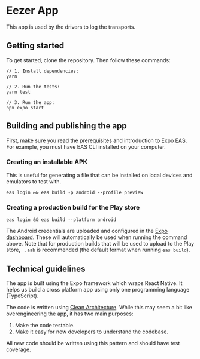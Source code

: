 # Eezer App

This app is used by the drivers to log the transports.

## Getting started

To get started, clone the repository. Then follow these commands:

```
// 1. Install dependencies:
yarn

// 2. Run the tests:
yarn test

// 3. Run the app:
npx expo start
```

## Building and publishing the app

First, make sure you read the prerequisites and introduction to [Expo EAS](https://docs.expo.dev/build/setup/#prerequisites). For example, you must have EAS CLI installed on your computer.

### Creating an installable APK

This is useful for generating a file that can be installed on local devices and emulators to test with.

```
eas login && eas build -p android --profile preview
```

### Creating a production build for the Play store

```
eas login && eas build --platform android
```

The Android credentials are uploaded and configured in the [Expo dashboard](https://expo.dev/accounts/eezer/projects/eezer/credentials). These will automatically be used when running the command above. Note that for production builds that will be used to upload to the Play store, ` .aab` is recommended (the default format when running `eas build`).

## Technical guidelines

The app is built using the Expo framework which wraps React Native. It helps us build a cross platform app using only one programming language (TypeScript).

The code is written using [Clean Architecture](https://betterprogramming.pub/the-ultimate-clean-architecture-template-for-typescript-projects-e53936269bb9). While this may seem a bit like overengineering the app, it has two main purposes:

1. Make the code testable.
2. Make it easy for new developers to understand the codebase.

All new code should be written using this pattern and should have test coverage.
